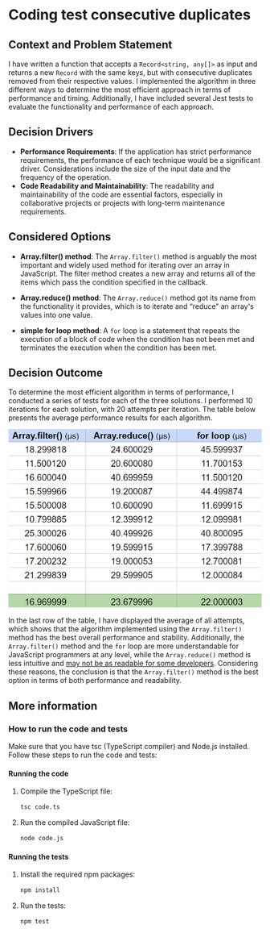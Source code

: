 # Coding test consecutive duplicates

## Context and Problem Statement

I have written a function that accepts a `Record<string, any[]>` as input and returns a new `Record` with the same keys, but with consecutive duplicates removed from their respective values. I implemented the algorithm in three different ways to determine the most efficient approach in terms of performance and timing. Additionally, I have included several Jest tests to evaluate the functionality and performance of each approach.

## Decision Drivers

- **Performance Requirements**: If the application has strict performance requirements, the performance of each technique would be a significant driver. Considerations include the size of the input data and the frequency of the operation.
- **Code Readability and Maintainability**: The readability and maintainability of the code are essential factors, especially in collaborative projects or projects with long-term maintenance requirements.

## Considered Options

- **Array.filter() method**: The `Array.filter()` method is arguably the most important and widely used method for iterating over an array in JavaScript. The filter method creates a new array and returns all of the items which pass the condition specified in the callback.

- **Array.reduce() method**: The `Array.reduce()` method got its name from the functionality it provides, which is to iterate and “reduce” an array's values into one value.

- **simple for loop method**: A `for` loop is a statement that repeats the execution of a block of code when the condition has not been met and terminates the execution when the condition has been met.

## Decision Outcome

To determine the most efficient algorithm in terms of performance, I conducted a series of tests for each of the three solutions. I performed 10 iterations for each solution, with 20 attempts per iteration. The table below presents the average performance results for each algorithm.

![Results of comparing various algorithms](./diagrams/results-of-comparing-various-algorithms.png)

In the last row of the table, I have displayed the average of all attempts, which shows that the algorithm implemented using the `Array.filter()` method has the best overall performance and stability. Additionally, the `Array.filter()` method and the `for` loop are more understandable for JavaScript programmers at any level, while the `Array.reduce()` method is less intuitive and [may not be as readable for some developers](https://betterprogramming.pub/think-again-before-you-use-array-reduce-28f785b5aea9). Considering these reasons, the conclusion is that the `Array.filter()` method is the best option in terms of both performance and readability.

## More information

### How to run the code and tests

Make sure that you have tsc (TypeScript compiler) and Node.js installed. Follow these steps to run the code and tests:

#### Running the code

1. Compile the TypeScript file:
   ```bash
   tsc code.ts
   ```
2. Run the compiled JavaScript file:
   ```bash
   node code.js
   ```

#### Running the tests

1. Install the required npm packages:
   ```bash
   npm install
   ```
2. Run the tests:
   ```bash
   npm test
   ```
